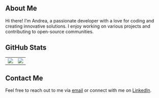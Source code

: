 ## About Me

Hi there! I'm Andrea, a passionate developer with a love for coding and creating innovative solutions. I enjoy working on various projects and contributing to open-source communities.

## GitHub Stats

<table align="center">
  <tr>
    <td>
      <a href="https://github.com/anuraghazra/github-readme-stats">
        <img align="center" src="https://github-readme-stats.vercel.app/api?username=andrea11&show_icons=true&theme=transparent" />
      </a>
    </td>
    <td>
      <img align="center" src="https://github-readme-stats.vercel.app/api/top-langs/?username=andrea11&layout=compact&theme=transparent" />
    </td>
  </tr>
</table>

## Contact Me

Feel free to reach out to me via [email](mailto:10788630+andrea11@users.noreply.github.com) or connect with me on [LinkedIn](https://www.linkedin.com/in/andrea-accardo).
